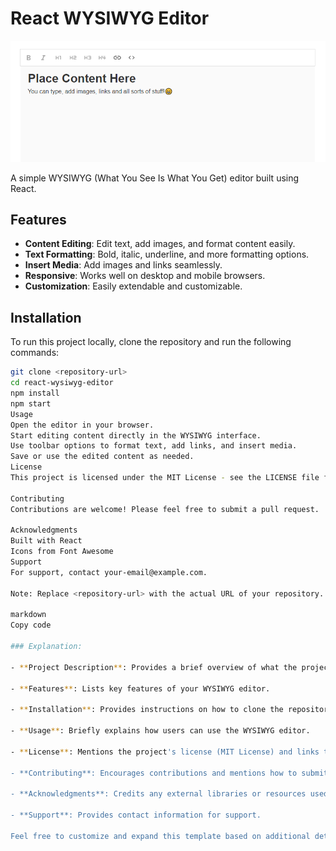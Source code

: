 # React WYSIWYG Editor

![React WYSIWYG Editor](wysiwyg-screenshot.png)

A simple WYSIWYG (What You See Is What You Get) editor built using React.

## Features

- **Content Editing**: Edit text, add images, and format content easily.
- **Text Formatting**: Bold, italic, underline, and more formatting options.
- **Insert Media**: Add images and links seamlessly.
- **Responsive**: Works well on desktop and mobile browsers.
- **Customization**: Easily extendable and customizable.

## Installation

To run this project locally, clone the repository and run the following commands:

```bash
git clone <repository-url>
cd react-wysiwyg-editor
npm install
npm start
Usage
Open the editor in your browser.
Start editing content directly in the WYSIWYG interface.
Use toolbar options to format text, add links, and insert media.
Save or use the edited content as needed.
License
This project is licensed under the MIT License - see the LICENSE file for details.

Contributing
Contributions are welcome! Please feel free to submit a pull request.

Acknowledgments
Built with React
Icons from Font Awesome
Support
For support, contact your-email@example.com.

Note: Replace <repository-url> with the actual URL of your repository.

markdown
Copy code

### Explanation:

- **Project Description**: Provides a brief overview of what the project is about and includes an image (replace `wysiwyg-screenshot.png` with an actual screenshot of your editor).

- **Features**: Lists key features of your WYSIWYG editor.

- **Installation**: Provides instructions on how to clone the repository, install dependencies, and run the project locally.

- **Usage**: Briefly explains how users can use the WYSIWYG editor.

- **License**: Mentions the project's license (MIT License) and links to the `LICENSE` file for detailed information.

- **Contributing**: Encourages contributions and mentions how to submit them.

- **Acknowledgments**: Credits any external libraries or resources used in the project.

- **Support**: Provides contact information for support.

Feel free to customize and expand this template based on additional details specific to your project or any additional features you'd like to highlight.